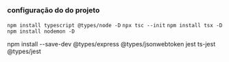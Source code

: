 ### configuração do do projeto
` npm install typescript @types/node -D `
` npx tsc --init `
` npm install tsx -D `
` npm install nodemon -D `

npm install --save-dev @types/express @types/jsonwebtoken jest ts-jest @types/jest